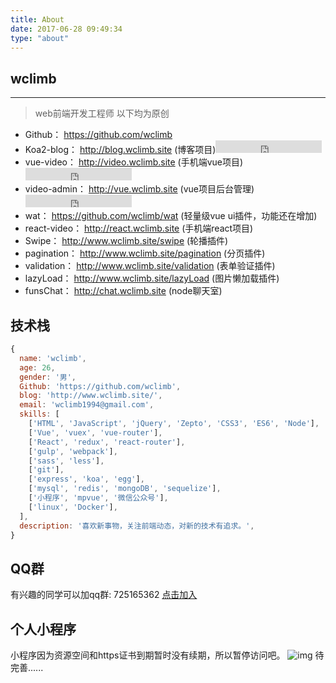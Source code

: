 ```yaml
---
title: About
date: 2017-06-28 09:49:34
type: "about"
---
```


## wclimb
---

> web前端开发工程师
> 以下均为原创

* Github： https://github.com/wclimb
* Koa2-blog： http://blog.wclimb.site (博客项目)<iframe src="https://ghbtns.com/github-btn.html?user=wclimb&repo=Koa2-blog&type=watch&count=true" frameborder="0" scrolling="0" width="170px" height="20px"></iframe>
* vue-video： http://video.wclimb.site (手机端vue项目)<iframe src="https://ghbtns.com/github-btn.html?user=wclimb&repo=vue-video&type=watch&count=true" frameborder="0" scrolling="0" width="170px" height="20px"></iframe>
* video-admin： http://vue.wclimb.site (vue项目后台管理)<iframe src="https://ghbtns.com/github-btn.html?user=wclimb&repo=video-admin&type=watch&count=true" frameborder="0" scrolling="0" width="170px" height="20px"></iframe>
* wat： https://github.com/wclimb/wat (轻量级vue ui插件，功能还在增加)
* react-video： http://react.wclimb.site (手机端react项目)
* Swipe： http://www.wclimb.site/swipe (轮播插件)
* pagination： http://www.wclimb.site/pagination (分页插件)
* validation： http://www.wclimb.site/validation (表单验证插件)
* lazyLoad： http://www.wclimb.site/lazyLoad (图片懒加载插件)
* funsChat： http://chat.wclimb.site (node聊天室)

## 技术栈

```js
{
  name: 'wclimb',
  age: 26, 
  gender: '男',
  Github: 'https://github.com/wclimb',
  blog: 'http://www.wclimb.site/',
  email: 'wclimb1994@gmail.com',
  skills: [
    ['HTML', 'JavaScript', 'jQuery', 'Zepto', 'CSS3', 'ES6', 'Node'],
    ['Vue', 'vuex', 'vue-router'],
    ['React', 'redux', 'react-router'],
    ['gulp', 'webpack'],
    ['sass', 'less'],
    ['git'],
    ['express', 'koa', 'egg'],
    ['mysql', 'redis', 'mongoDB', 'sequelize'],
    ['小程序', 'mpvue', '微信公众号'],
    ['linux', 'Docker'],
  ],
  description: '喜欢新事物，关注前端动态，对新的技术有追求。',
}
```
## QQ群

有兴趣的同学可以加qq群: 725165362 [点击加入](http://shang.qq.com/wpa/qunwpa?idkey=e6c66b1ee584a90b52dec3545622e988afcf900144eff03cab6d473c50a31d59)

## 个人小程序

小程序因为资源空间和https证书到期暂时没有续期，所以暂停访问吧。
![img](http://www.wclimb.site/cdn/xcx.jpeg)
待完善......



